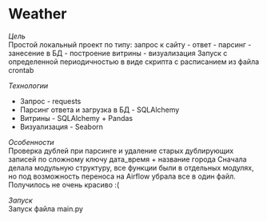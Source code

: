 # Weather
*Цель*  
Простой локальный проект по типу: запрос к сайту - ответ - парсинг - занесение в БД - построение витрины - визуализация
Запуск с определенной периодичностью в виде скрипта с расписанием из файла crontab

*Технологии*  
* Запрос - requests
* Парсинг ответа и загрузка в БД - SQLAlchemy
* Витрины - SQLAlchemy + Pandas
* Визуализация - Seaborn

*Особенности*  
Проверка дублей при парсинге и удаление старых дублирующих записей по сложному ключу дата_время + название города
Сначала делала модульную структуру, все функции были в отдельных модулях, но под возможность переноса на Airflow убрала все в один файл.
Получилось не очень красиво :(

*Запуск*  
Запуск файла main.py
